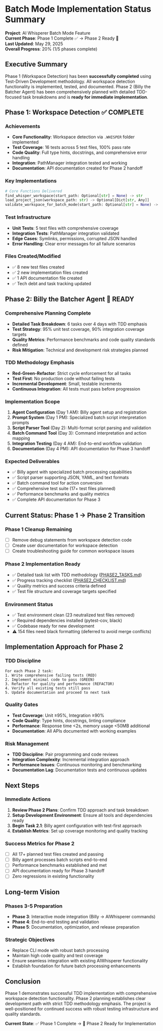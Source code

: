 # Batch Mode Implementation Status Summary

**Project**: AI Whisperer Batch Mode Feature  
**Current Phase**: Phase 1 Complete ✅ → Phase 2 Ready 🔄  
**Last Updated**: May 29, 2025  
**Overall Progress**: 20% (1/5 phases complete)

## Executive Summary

Phase 1 (Workspace Detection) has been **successfully completed** using Test-Driven Development methodology. All workspace detection functionality is implemented, tested, and documented. Phase 2 (Billy the Batcher Agent) has been comprehensively planned with detailed TDD-focused task breakdowns and is **ready for immediate implementation**.

## Phase 1: Workspace Detection ✅ COMPLETE

### Achievements
- **Core Functionality**: Workspace detection via `.WHISPER` folder implemented
- **Test Coverage**: 16 tests across 5 test files, 100% pass rate
- **Code Quality**: Full type hints, docstrings, and comprehensive error handling
- **Integration**: PathManager integration tested and working
- **Documentation**: API documentation created for Phase 2 handoff

### Key Implementations
```python
# Core Functions Delivered
find_whisper_workspace(start_path: Optional[str] = None) -> str
load_project_json(workspace_path: str) -> Optional[Dict[str, Any]]
validate_workspace_for_batch_mode(start_path: Optional[str] = None) -> str
```

### Test Infrastructure
- **Unit Tests**: 5 test files with comprehensive coverage
- **Integration Tests**: PathManager integration validated
- **Edge Cases**: Symlinks, permissions, corrupted JSON handled
- **Error Handling**: Clear error messages for all failure scenarios

### Files Created/Modified
- ✅ 8 new test files created
- ✅ 2 new implementation files created
- ✅ 1 API documentation file created
- ✅ Tech debt and task tracking updated

## Phase 2: Billy the Batcher Agent 🔄 READY

### Comprehensive Planning Complete
- **Detailed Task Breakdown**: 6 tasks over 4 days with TDD emphasis
- **Test Strategy**: 95% unit test coverage, 90% integration coverage targets
- **Quality Metrics**: Performance benchmarks and code quality standards defined
- **Risk Mitigation**: Technical and development risk strategies planned

### TDD Methodology Emphasis
- **Red-Green-Refactor**: Strict cycle enforcement for all tasks
- **Test First**: No production code without failing tests
- **Incremental Development**: Small, testable increments
- **Continuous Integration**: All tests must pass before progression

### Implementation Scope
1. **Agent Configuration** (Day 1 AM): Billy agent setup and registration
2. **Prompt System** (Day 1 PM): Specialized batch script interpretation prompts
3. **Script Parser Tool** (Day 2): Multi-format script parsing and validation
4. **Batch Command Tool** (Day 3): Command interpretation and action mapping
5. **Integration Testing** (Day 4 AM): End-to-end workflow validation
6. **Documentation** (Day 4 PM): API documentation for Phase 3 handoff

### Expected Deliverables
- ✅ Billy agent with specialized batch processing capabilities
- ✅ Script parser supporting JSON, YAML, and text formats
- ✅ Batch command tool for action conversion
- ✅ Comprehensive test suite (17+ test files planned)
- ✅ Performance benchmarks and quality metrics
- ✅ Complete API documentation for Phase 3

## Current Status: Phase 1 → Phase 2 Transition

### Phase 1 Cleanup Remaining
- [ ] Remove debug statements from workspace detection code
- [ ] Create user documentation for workspace detection
- [ ] Create troubleshooting guide for common workspace issues

### Phase 2 Implementation Ready
- ✅ Detailed task list with TDD methodology ([PHASE2_TASKS.md](PHASE2_TASKS.md))
- ✅ Progress tracking checklist ([PHASE2_CHECKLIST.md](PHASE2_CHECKLIST.md))
- ✅ Quality metrics and success criteria defined
- ✅ Test file structure and coverage targets specified

### Environment Status
- ✅ Test environment clean (23 neutralized test files removed)
- ✅ Required dependencies installed (pytest-cov, black)
- ✅ Codebase ready for new development
- ⚠️ 154 files need black formatting (deferred to avoid merge conflicts)

## Implementation Approach for Phase 2

### TDD Discipline
```
For each Phase 2 task:
1. Write comprehensive failing tests (RED)
2. Implement minimal code to pass (GREEN)
3. Refactor for quality and performance (REFACTOR)
4. Verify all existing tests still pass
5. Update documentation and proceed to next task
```

### Quality Gates
- **Test Coverage**: Unit ≥95%, Integration ≥90%
- **Code Quality**: Type hints, docstrings, linting compliance
- **Performance**: Response time <2s, memory usage <50MB additional
- **Documentation**: All APIs documented with working examples

### Risk Management
- **TDD Discipline**: Pair programming and code reviews
- **Integration Complexity**: Incremental integration approach
- **Performance Issues**: Continuous monitoring and benchmarking
- **Documentation Lag**: Documentation tests and continuous updates

## Next Steps

### Immediate Actions
1. **Review Phase 2 Plans**: Confirm TDD approach and task breakdown
2. **Setup Development Environment**: Ensure all tools and dependencies ready
3. **Begin Task 2.1**: Billy agent configuration with test-first approach
4. **Establish Metrics**: Set up coverage monitoring and quality tracking

### Success Metrics for Phase 2
- [ ] All 17+ planned test files created and passing
- [ ] Billy agent processes batch scripts end-to-end
- [ ] Performance benchmarks established and met
- [ ] API documentation ready for Phase 3 handoff
- [ ] Zero regressions in existing functionality

## Long-term Vision

### Phases 3-5 Preparation
- **Phase 3**: Interactive mode integration (Billy → AIWhisperer commands)
- **Phase 4**: End-to-end testing and validation
- **Phase 5**: Documentation, optimization, and release preparation

### Strategic Objectives
- Replace CLI mode with robust batch processing
- Maintain high code quality and test coverage
- Ensure seamless integration with existing AIWhisperer functionality
- Establish foundation for future batch processing enhancements

## Conclusion

Phase 1 demonstrates successful TDD implementation with comprehensive workspace detection functionality. Phase 2 planning establishes clear development path with strict TDD methodology emphasis. The project is well-positioned for continued success with robust testing infrastructure and quality standards.

**Current State**: ✅ Phase 1 Complete → 🔄 Phase 2 Ready for Implementation
